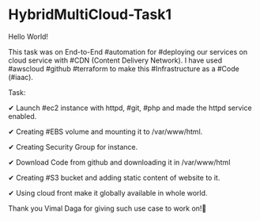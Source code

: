 # HybridMultiCloud-Task1
Hello World!

This task was on End-to-End #automation for #deploying our services on cloud service with #CDN (Content Delivery Network). I have used #awscloud #github #terraform to make this #Infrastructure as a #Code (#iaac). 

Task:

✔ Launch #ec2 instance with httpd, #git, #php and made the httpd service enabled.

✔ Creating #EBS volume and mounting it to /var/www/html.

✔ Creating Security Group for instance.

✔ Download Code from github and downloading it in /var/www/html

✔ Creating #S3 bucket and adding static content of website to it.

✔ Using cloud front make it globally available in whole world.

Thank you Vimal Daga for giving such use case to work on!👏

